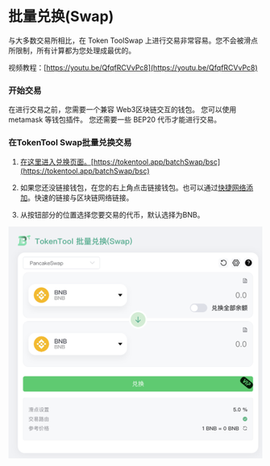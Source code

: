 # 批量兑换(Swap)

与大多数交易所相比，在 Token ToolSwap 上进行交易非常容易。您不会被滑点所限制，所有计算都为您处理成最优的。

视频教程：[https://youtu.be/QfqfRCVvPc8](https://youtu.be/QfqfRCVvPc8)

### 开始交易

在进行交易之前，您需要一个兼容 Web3区块链交互的钱包。 您可以使用metamask 等钱包插件。 您还需要一些 BEP20 代币才能进行交易。


### 在TokenTool Swap批量兑换交易

1. [在这里进入兑换页面。](https://tokentool.app/batchSwap/bsc)[https://tokentool.app/batchSwap/bsc](https://tokentool.app/batchSwap/bsc)

2. 如果您还没链接钱包，在您的右上角点击链接钱包。也可以通过[快捷网络添加](https://tokentool.app/other/chainList)。快速的链接与区块链网络链接。

3. 从按钮部分的位置选择您要交易的代币，默认选择为BNB。

![batch-swap](../.gitbook/assets/batchSwap/Snipaste_2022-12-20_18-10-40.png)